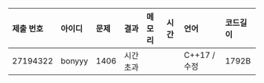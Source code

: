 |제출 번호|아이디|문제|결과|메모리|시간|언어|코드길이|
|:---|:---|:---|:---|:---|:---|:---|:---|
|27194322|bonyyy|1406|시간초과|||C++17 / 수정|1792B|